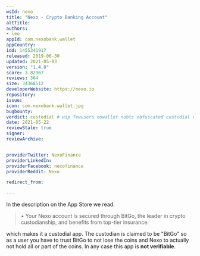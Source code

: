 ```yaml
---
wsId: nexo
title: "Nexo - Crypto Banking Account"
altTitle: 
authors:
- leo
appId: com.nexobank.wallet
appCountry: 
idd: 1455341917
released: 2019-06-30
updated: 2021-05-03
version: "1.4.8"
score: 3.82967
reviews: 364
size: 34368512
developerWebsite: https://nexo.io
repository: 
issue: 
icon: com.nexobank.wallet.jpg
bugbounty: 
verdict: custodial # wip fewusers nowallet nobtc obfuscated custodial nosource nonverifiable reproducible bounty defunct
date: 2021-05-22
reviewStale: true
signer: 
reviewArchive:


providerTwitter: NexoFinance
providerLinkedIn: 
providerFacebook: nexofinance
providerReddit: Nexo

redirect_from:

---
```


In the description on the App Store we read:

> • Your Nexo account is secured through BitGo, the leader in crypto
  custodianship, and benefits from top-tier insurance.

which makes it a custodial app. The custodian is claimed to be "BitGo" so as a
user you have to trust BitGo to not lose the coins and Nexo to actually not hold
all or part of the coins. In any case this app is **not verifiable**.
